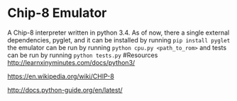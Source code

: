 # Chip-8 Emulator
A Chip-8 interpreter written in python 3.4.
As of now, there a single external dependencies, pyglet, and it can be installed by running ```pip install pyglet``` the emulator can be run by running ```python cpu.py <path_to_rom>``` and tests can be run by running ```python tests.py```
#Resources
http://learnxinyminutes.com/docs/python3/

https://en.wikipedia.org/wiki/CHIP-8

http://docs.python-guide.org/en/latest/
